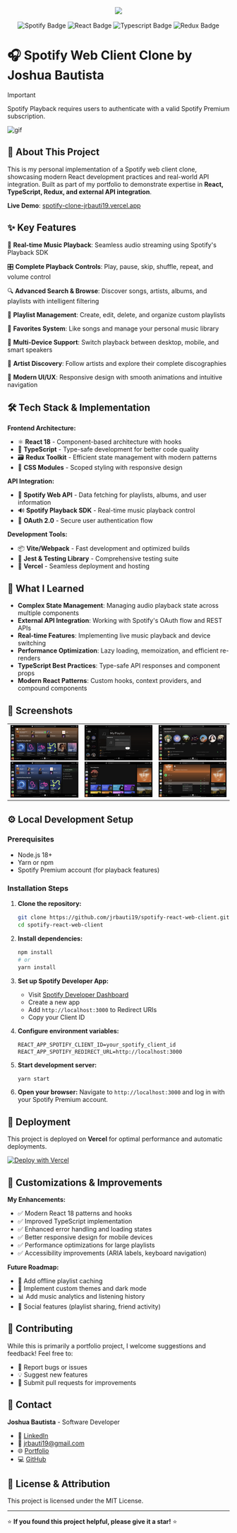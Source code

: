 <a href="https://spotify-clone-jrbauti19.vercel.app/" target="_blank">
  <p align="center">
    <img src="https://github.com/user-attachments/assets/726763a6-094a-42cf-878c-1e7d47a2e597" style="height: 250px"/>
  </p>
</a>

<p align="center">

<img src="https://img.shields.io/badge/Spotify-1ED760?style=for-the-badge&logo=spotify&logoColor=white" alt="Spotify Badge">
<img src="https://img.shields.io/badge/react-%2320232a.svg?style=for-the-badge&logo=react&logoColor=%2361DAFB" alt="React Badge">
<img src="https://img.shields.io/badge/typescript-%23007ACC.svg?style=for-the-badge&logo=typescript&logoColor=white" alt="Typescript Badge">
<img src="https://img.shields.io/badge/redux-%23593d88.svg?style=for-the-badge&logo=redux&logoColor=white" alt="Redux Badge">

</p>

# 🎧 Spotify Web Client Clone by Joshua Bautista

> [!IMPORTANT]
> Spotify Playback requires users to authenticate with a valid Spotify Premium subscription.

![gif](https://github.com/user-attachments/assets/2077cdef-f3fa-49c9-a905-9cc9ab6629fb)

## 🚀 About This Project

This is my personal implementation of a Spotify web client clone, showcasing modern React development practices and real-world API integration. Built as part of my portfolio to demonstrate expertise in **React, TypeScript, Redux, and external API integration**.

**Live Demo**: [spotify-clone-jrbauti19.vercel.app](https://spotify-react-web-client-zeta.vercel.app/)

## ✨ Key Features

🎵 **Real-time Music Playback**: Seamless audio streaming using Spotify's Playback SDK

🎛️ **Complete Playback Controls**: Play, pause, skip, shuffle, repeat, and volume control

🔍 **Advanced Search & Browse**: Discover songs, artists, albums, and playlists with intelligent filtering

📱 **Playlist Management**: Create, edit, delete, and organize custom playlists

💖 **Favorites System**: Like songs and manage your personal music library

📱 **Multi-Device Support**: Switch playback between desktop, mobile, and smart speakers

👤 **Artist Discovery**: Follow artists and explore their complete discographies

🎨 **Modern UI/UX**: Responsive design with smooth animations and intuitive navigation

## 🛠️ Tech Stack & Implementation

**Frontend Architecture:**

- ⚛️ **React 18** - Component-based architecture with hooks
- 🔷 **TypeScript** - Type-safe development for better code quality
- 🗃️ **Redux Toolkit** - Efficient state management with modern patterns
- 🎨 **CSS Modules** - Scoped styling with responsive design

**API Integration:**

- 🎵 **Spotify Web API** - Data fetching for playlists, albums, and user information
- 🔊 **Spotify Playback SDK** - Real-time music playback control
- 🔐 **OAuth 2.0** - Secure user authentication flow

**Development Tools:**

- 📦 **Vite/Webpack** - Fast development and optimized builds
- 🧪 **Jest & Testing Library** - Comprehensive testing suite
- 🚀 **Vercel** - Seamless deployment and hosting

## 🎯 What I Learned

- **Complex State Management**: Managing audio playback state across multiple components
- **External API Integration**: Working with Spotify's OAuth flow and REST APIs
- **Real-time Features**: Implementing live music playback and device switching
- **Performance Optimization**: Lazy loading, memoization, and efficient re-renders
- **TypeScript Best Practices**: Type-safe API responses and component props
- **Modern React Patterns**: Custom hooks, context providers, and compound components

## 📸 Screenshots

<div align="center">
    <table>
     <tr>
       <td>
         <img src="images/Home.png?raw=true" alt="Home Page"/>
         <img src="images/CurrentDevices.png?raw=true" alt="Device Selection"/>
       </td>
        <td>
         <img src="images/NewPlaylist.png?raw=true" alt="Create Playlist"/>
          <img src="images/browse.png?raw=true" alt="Browse Music"/>
       </td>
                 <td>
         <img src="images/Profile.png?raw=true" alt="User Profile"/>
          <img src="images/playlist.png?raw=true" alt="Playlist View"/>
       </td>
     </tr>
    </table>
</div>

## ⚙️ Local Development Setup

### Prerequisites

- Node.js 18+
- Yarn or npm
- Spotify Premium account (for playback features)

### Installation Steps

1. **Clone the repository:**

   ```bash
   git clone https://github.com/jrbauti19/spotify-react-web-client.git
   cd spotify-react-web-client
   ```

2. **Install dependencies:**

   ```bash
   npm install
   # or
   yarn install
   ```

3. **Set up Spotify Developer App:**

   - Visit [Spotify Developer Dashboard](https://developer.spotify.com/dashboard/applications)
   - Create a new app
   - Add `http://localhost:3000` to Redirect URIs
   - Copy your Client ID

4. **Configure environment variables:**

   ```env
   REACT_APP_SPOTIFY_CLIENT_ID=your_spotify_client_id
   REACT_APP_SPOTIFY_REDIRECT_URL=http://localhost:3000
   ```

5. **Start development server:**

   ```bash
   yarn start
   ```

6. **Open your browser:**
   Navigate to `http://localhost:3000` and log in with your Spotify Premium account.

## 🚀 Deployment

This project is deployed on **Vercel** for optimal performance and automatic deployments.

[![Deploy with Vercel](https://vercel.com/button)](https://vercel.com/new/clone?repository-url=https://github.com/jrbauti19/spotify-react-web-client)

## 🔧 Customizations & Improvements

**My Enhancements:**

- ✅ Modern React 18 patterns and hooks
- ✅ Improved TypeScript implementation
- ✅ Enhanced error handling and loading states
- ✅ Better responsive design for mobile devices
- ✅ Performance optimizations for large playlists
- ✅ Accessibility improvements (ARIA labels, keyboard navigation)

**Future Roadmap:**

- 🔄 Add offline playlist caching
- 🎨 Implement custom themes and dark mode
- 📊 Add music analytics and listening history
- 🔗 Social features (playlist sharing, friend activity)

## 🤝 Contributing

While this is primarily a portfolio project, I welcome suggestions and feedback! Feel free to:

- 🐛 Report bugs or issues
- 💡 Suggest new features
- 🔧 Submit pull requests for improvements

## 📧 Contact

**Joshua Bautista** - Software Developer

- 💼 [LinkedIn](https://linkedin.com/in/joshua-raphael-bautista-8a019a11b/)
- 📧 [jrbauti19@gmail.com](mailto:jrbauti19@gmail.com)
- 🌐 [Portfolio](https://self-portfolio-puce.vercel.app/)
- 💻 [GitHub](https://github.com/jrbauti19)

## 📝 License & Attribution

This project is licensed under the MIT License.

---

⭐ **If you found this project helpful, please give it a star!** ⭐
